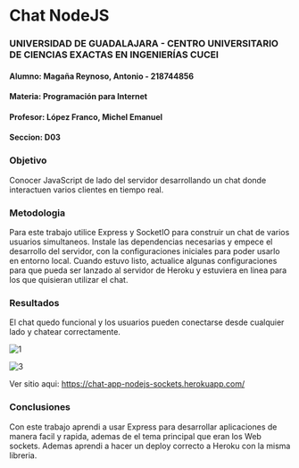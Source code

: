 # Chat NodeJS

### UNIVERSIDAD DE GUADALAJARA - CENTRO UNIVERSITARIO DE CIENCIAS EXACTAS EN INGENIERÍAS CUCEI
#### Alumno: Magaña Reynoso, Antonio - 218744856
#### Materia: Programación para Internet
#### Profesor: López Franco, Michel Emanuel
#### Seccion: D03

### Objetivo
Conocer JavaScript de lado del servidor desarrollando un chat donde interactuen varios clientes en tiempo real.

### Metodologia
Para este trabajo utilice Express y SocketIO para construir un chat de varios usuarios simultaneos. Instale las dependencias necesarias y empece el desarrollo del servidor, con la configuraciones iniciales para poder usarlo en entorno local. Cuando estuvo listo, actualice algunas configuraciones para que pueda ser lanzado al servidor de Heroku y estuviera en linea para los que quisieran utilizar el chat.

### Resultados
El chat quedo funcional y los usuarios pueden conectarse desde cualquier lado y chatear correctamente.

![1](https://user-images.githubusercontent.com/98233463/170122532-2403cc67-242d-45ab-8b19-5757e3d9ef98.png)

![3](https://user-images.githubusercontent.com/98233463/170122530-84486661-6233-472b-8ab8-81212052c59d.png)


Ver sitio aqui: https://chat-app-nodejs-sockets.herokuapp.com/

### Conclusiones
Con este trabajo aprendi a usar Express para desarrollar aplicaciones de manera facil y rapida, ademas de el tema principal que eran los Web sockets. Ademas aprendi a hacer un deploy correcto a Heroku con la misma libreria.
